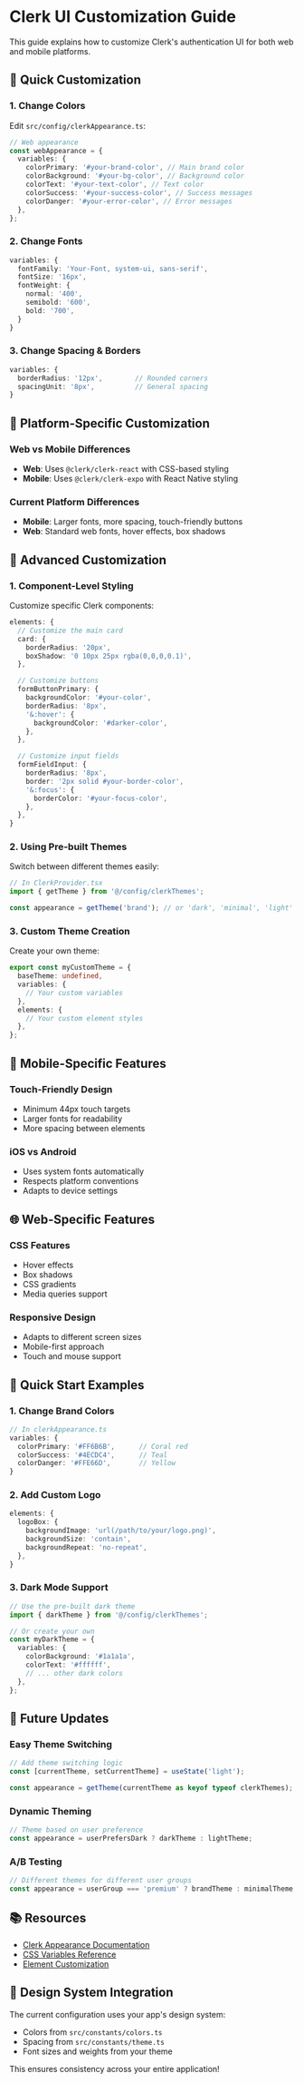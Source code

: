 # Clerk UI Customization Guide

This guide explains how to customize Clerk's authentication UI for both web and mobile platforms.

## 🎨 Quick Customization

### 1. Change Colors

Edit `src/config/clerkAppearance.ts`:

```typescript
// Web appearance
const webAppearance = {
  variables: {
    colorPrimary: '#your-brand-color', // Main brand color
    colorBackground: '#your-bg-color', // Background color
    colorText: '#your-text-color', // Text color
    colorSuccess: '#your-success-color', // Success messages
    colorDanger: '#your-error-color', // Error messages
  },
};
```

### 2. Change Fonts

```typescript
variables: {
  fontFamily: 'Your-Font, system-ui, sans-serif',
  fontSize: '16px',
  fontWeight: {
    normal: '400',
    semibold: '600',
    bold: '700',
  }
}
```

### 3. Change Spacing & Borders

```typescript
variables: {
  borderRadius: '12px',        // Rounded corners
  spacingUnit: '8px',          // General spacing
}
```

## 🎯 Platform-Specific Customization

### Web vs Mobile Differences

- **Web**: Uses `@clerk/clerk-react` with CSS-based styling
- **Mobile**: Uses `@clerk/clerk-expo` with React Native styling

### Current Platform Differences

- **Mobile**: Larger fonts, more spacing, touch-friendly buttons
- **Web**: Standard web fonts, hover effects, box shadows

## 🔧 Advanced Customization

### 1. Component-Level Styling

Customize specific Clerk components:

```typescript
elements: {
  // Customize the main card
  card: {
    borderRadius: '20px',
    boxShadow: '0 10px 25px rgba(0,0,0,0.1)',
  },

  // Customize buttons
  formButtonPrimary: {
    backgroundColor: '#your-color',
    borderRadius: '8px',
    '&:hover': {
      backgroundColor: '#darker-color',
    },
  },

  // Customize input fields
  formFieldInput: {
    borderRadius: '8px',
    border: '2px solid #your-border-color',
    '&:focus': {
      borderColor: '#your-focus-color',
    },
  },
}
```

### 2. Using Pre-built Themes

Switch between different themes easily:

```typescript
// In ClerkProvider.tsx
import { getTheme } from '@/config/clerkThemes';

const appearance = getTheme('brand'); // or 'dark', 'minimal', 'light'
```

### 3. Custom Theme Creation

Create your own theme:

```typescript
export const myCustomTheme = {
  baseTheme: undefined,
  variables: {
    // Your custom variables
  },
  elements: {
    // Your custom element styles
  },
};
```

## 📱 Mobile-Specific Features

### Touch-Friendly Design

- Minimum 44px touch targets
- Larger fonts for readability
- More spacing between elements

### iOS vs Android

- Uses system fonts automatically
- Respects platform conventions
- Adapts to device settings

## 🌐 Web-Specific Features

### CSS Features

- Hover effects
- Box shadows
- CSS gradients
- Media queries support

### Responsive Design

- Adapts to different screen sizes
- Mobile-first approach
- Touch and mouse support

## 🚀 Quick Start Examples

### 1. Change Brand Colors

```typescript
// In clerkAppearance.ts
variables: {
  colorPrimary: '#FF6B6B',      // Coral red
  colorSuccess: '#4ECDC4',      // Teal
  colorDanger: '#FFE66D',       // Yellow
}
```

### 2. Add Custom Logo

```typescript
elements: {
  logoBox: {
    backgroundImage: 'url(/path/to/your/logo.png)',
    backgroundSize: 'contain',
    backgroundRepeat: 'no-repeat',
  },
}
```

### 3. Dark Mode Support

```typescript
// Use the pre-built dark theme
import { darkTheme } from '@/config/clerkThemes';

// Or create your own
const myDarkTheme = {
  variables: {
    colorBackground: '#1a1a1a',
    colorText: '#ffffff',
    // ... other dark colors
  },
};
```

## 🔄 Future Updates

### Easy Theme Switching

```typescript
// Add theme switching logic
const [currentTheme, setCurrentTheme] = useState('light');

const appearance = getTheme(currentTheme as keyof typeof clerkThemes);
```

### Dynamic Theming

```typescript
// Theme based on user preference
const appearance = userPrefersDark ? darkTheme : lightTheme;
```

### A/B Testing

```typescript
// Different themes for different user groups
const appearance = userGroup === 'premium' ? brandTheme : minimalTheme;
```

## 📚 Resources

- [Clerk Appearance Documentation](https://clerk.com/docs/customization/overview)
- [CSS Variables Reference](https://clerk.com/docs/customization/overview#css-variables)
- [Element Customization](https://clerk.com/docs/customization/overview#element-customization)

## 🎨 Design System Integration

The current configuration uses your app's design system:

- Colors from `src/constants/colors.ts`
- Spacing from `src/constants/theme.ts`
- Font sizes and weights from your theme

This ensures consistency across your entire application!
